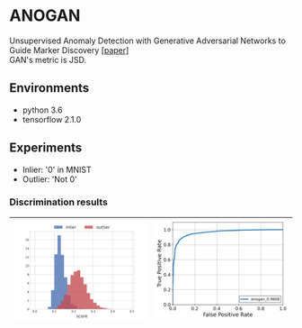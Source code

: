 # ANOGAN
Unsupervised Anomaly Detection with Generative Adversarial Networks to Guide Marker Discovery [[paper]](https://arxiv.org/abs/1703.05921)  
GAN's metric is JSD.  

## Environments
* python 3.6
* tensorflow 2.1.0

## Experiments
* Inlier: '0' in MNIST
* Outlier: 'Not 0'

### Discrimination results
| <img src="assets/score_histogram.png"> | <img src="assets/roc.png"> |
|-|-|
